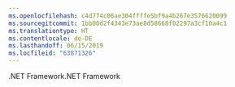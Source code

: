 ```yaml
---
ms.openlocfilehash: c4d774c06ae304ffffe5bf9a4b267e3576620099
ms.sourcegitcommit: 1bb00d2f4343e73ae8d58668f02297a3cf10a4c1
ms.translationtype: HT
ms.contentlocale: de-DE
ms.lasthandoff: 06/15/2019
ms.locfileid: "63871326"
---
```

<span data-ttu-id="85d3f-101">.NET Framework</span><span class="sxs-lookup"><span data-stu-id="85d3f-101">.NET Framework</span></span>